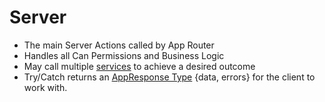 # Server

- The main Server Actions called by App Router
- Handles all Can Permissions and Business Logic
- May call multiple [services](../services/) to achieve a desired outcome
- Try/Catch returns an [AppResponse Type](../types/server.ts) {data, errors} for the client to work with.
